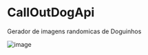 # CallOutDogApi

Gerador de imagens randomicas de Doguinhos


![image](https://github.com/milena-andrade/CallOutDogApi/assets/81273891/3b8be570-c1dd-4d00-8706-6f0d2b6c3a6c)
